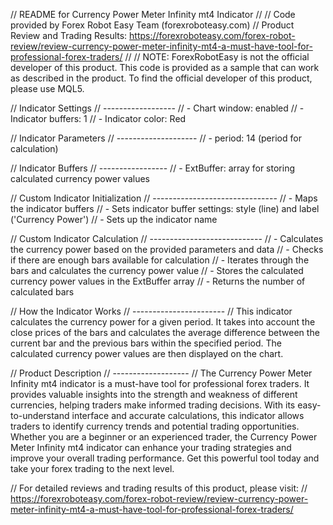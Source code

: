 // README for Currency Power Meter Infinity mt4 Indicator
//
// Code provided by Forex Robot Easy Team (forexroboteasy.com)
// Product Review and Trading Results: https://forexroboteasy.com/forex-robot-review/review-currency-power-meter-infinity-mt4-a-must-have-tool-for-professional-forex-traders/
//
// NOTE: ForexRobotEasy is not the official developer of this product. This code is provided as a sample that can work as described in the product. To find the official developer of this product, please use MQL5.

// Indicator Settings
// ------------------
// - Chart window: enabled
// - Indicator buffers: 1
// - Indicator color: Red

// Indicator Parameters
// --------------------
// - period: 14 (period for calculation)

// Indicator Buffers
// -----------------
// - ExtBuffer: array for storing calculated currency power values

// Custom Indicator Initialization
// -------------------------------
// - Maps the indicator buffers
// - Sets indicator buffer settings: style (line) and label ('Currency Power')
// - Sets up the indicator name

// Custom Indicator Calculation
// ----------------------------
// - Calculates the currency power based on the provided parameters and data
// - Checks if there are enough bars available for calculation
// - Iterates through the bars and calculates the currency power value
// - Stores the calculated currency power values in the ExtBuffer array
// - Returns the number of calculated bars

// How the Indicator Works
// -----------------------
// This indicator calculates the currency power for a given period. It takes into account the close prices of the bars and calculates the average difference between the current bar and the previous bars within the specified period. The calculated currency power values are then displayed on the chart.

// Product Description
// -------------------
// The Currency Power Meter Infinity mt4 indicator is a must-have tool for professional forex traders. It provides valuable insights into the strength and weakness of different currencies, helping traders make informed trading decisions. With its easy-to-understand interface and accurate calculations, this indicator allows traders to identify currency trends and potential trading opportunities. Whether you are a beginner or an experienced trader, the Currency Power Meter Infinity mt4 indicator can enhance your trading strategies and improve your overall trading performance. Get this powerful tool today and take your forex trading to the next level.

// For detailed reviews and trading results of this product, please visit: 
// https://forexroboteasy.com/forex-robot-review/review-currency-power-meter-infinity-mt4-a-must-have-tool-for-professional-forex-traders/
